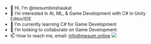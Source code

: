 - 👋 Hi, I’m @mesumbinshaukat
- 👀 I’m interested in AI, ML, & Game Development with C# in Unity Editor/IDE
- 🌱 I’m currently learning C# for Game Development
- 💞️ I’m looking to collaborate on Game Development 
- 📫 How to reach me, email: info@mesum.online
![](https://komarev.com/ghpvc/?username=mesumbinshaukat&label=PROFILE+VIEWS)
<!---
mesumbinshaukat/mesumbinshaukat is a ✨ special ✨ repository because its `README.md` (this file) appears on your GitHub profile.
You can click the Preview link to take a look at your changes.
--->
